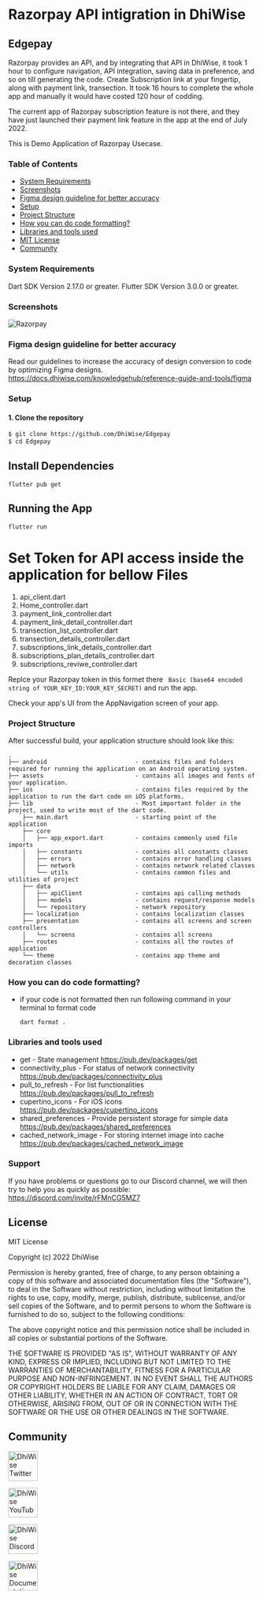 
# Razorpay API intigration in DhiWise

## Edgepay

Razorpay provides an API, and by integrating that API in DhiWise, it took 1 hour to configure navigation, API integration, saving data in preference, and so on till generating the code.
Create Subscription link at your fingertip, along with payment link, transection. It took 16 hours to complete the whole app and manually it would have costed 120 hour of codding.

The current app of Razorpay subscription feature is not there, and they have just launched their payment link feature in the app at the end of July 2022.

This is Demo Application of Razorpay Usecase.

### Table of Contents
- [System Requirements](#system-requirements)
- [Screenshots](#screenshots)
- [Figma design guideline for better accuracy](#figma-design-guideline-for-better-accuracy)
- [Setup](#setup)
- [Project Structure](#project-structure)
- [How you can do code formatting?](#how-you-can-do-code-formatting)
- [Libraries and tools used](#libraries-and-tools-used)
- [MIT License](#mit-license)
- [Community](#community)

### System Requirements

Dart SDK Version 2.17.0 or greater.
Flutter SDK Version 3.0.0 or greater.

### Screenshots
![Razorpay](https://user-images.githubusercontent.com/84910116/190324321-1bb39ef9-0eba-408c-99aa-da22f7e6f432.png)

### Figma design guideline for better accuracy

Read our guidelines to increase the accuracy of design conversion to code by optimizing Figma designs.
https://docs.dhiwise.com/knowledgehub/reference-guide-and-tools/figma

### Setup

#### 1. Clone the repository
```sh
$ git clone https://github.com/DhiWise/Edgepay
$ cd Edgepay
```
## Install Dependencies

    flutter pub get
## Running the App

    flutter run
# Set Token for API access inside the application for bellow Files
1. api_client.dart
2. Home_controller.dart
3. payment_link_controller.dart
4. payment_link_detail_controller.dart
5. transection_list_controller.dart
6. transection_details_controller.dart
7. subscriptions_link_details_controller.dart
8. subscriptions_plan_details_controller.dart
9. subscriptions_reviwe_controller.dart
 
 Replce your Razorpay token in this formet there ` Basic (base64 encoded string of YOUR_KEY_ID:YOUR_KEY_SECRET)` and run the app. 
 
Check your app's UI from the AppNavigation screen of your app.

### Project Structure

After successful build, your application structure should look like this:

```
.
├── android                         - contains files and folders required for running the application on an Android operating system.
├── assets                          - contains all images and fonts of your application.
├── ios                             - contains files required by the application to run the dart code on iOS platforms.
├── lib                             - Most important folder in the project, used to write most of the dart code.
    ├── main.dart                   - starting point of the application
    ├── core
    │   ├── app_export.dart         - contains commonly used file imports 
    │   ├── constants               - contains all constants classes
    │   ├── errors                  - contains error handling classes                  
    │   ├── network                 - contains network related classes
    │   └── utils                   - contains common files and utilities of project
    ├── data
    │   ├── apiClient               - contains api calling methods 
    │   ├── models                  - contains request/response models 
    │   └── repository              - network repository
    ├── localization                - contains localization classes
    ├── presentation                - contains all screens and screen controllers
    │   └── screens                 - contains all screens
    ├── routes                      - contains all the routes of application
    └── theme                       - contains app theme and decoration classes
```

### How you can do code formatting?

- if your code is not formatted then run following command in your terminal to format code
  ```
  dart format .
  ```

### Libraries and tools used

- get - State management
https://pub.dev/packages/get
- connectivity_plus - For status of network connectivity
https://pub.dev/packages/connectivity_plus
- pull_to_refresh - For list functionalities
https://pub.dev/packages/pull_to_refresh
- cupertino_icons - For iOS icons
https://pub.dev/packages/cupertino_icons
- shared_preferences - Provide persistent storage for simple data
https://pub.dev/packages/shared_preferences
- cached_network_image - For storing internet image into cache
https://pub.dev/packages/cached_network_image
    
### Support

If you have problems or questions go to our Discord channel, we will then try to help you as quickly as possible: https://discord.com/invite/rFMnCG5MZ7

## License

MIT License

Copyright (c) 2022 DhiWise

Permission is hereby granted, free of charge, to any person obtaining a copy of this software and associated documentation files (the "Software"), to deal in the Software without restriction, including without limitation the rights to use, copy, modify, merge, publish, distribute, sublicense, and/or sell copies of the Software, and to permit persons to whom the Software is furnished to do so, subject to the following conditions:

The above copyright notice and this permission notice shall be included in all copies or substantial portions of the Software.

THE SOFTWARE IS PROVIDED "AS IS", WITHOUT WARRANTY OF ANY KIND, EXPRESS OR IMPLIED, INCLUDING BUT NOT LIMITED TO THE WARRANTIES OF MERCHANTABILITY, FITNESS FOR A PARTICULAR PURPOSE AND NON-INFRINGEMENT. IN NO EVENT SHALL THE AUTHORS OR COPYRIGHT HOLDERS BE LIABLE FOR ANY CLAIM, DAMAGES OR OTHER LIABILITY, WHETHER IN AN ACTION OF CONTRACT, TORT OR OTHERWISE, ARISING FROM, OUT OF OR IN CONNECTION WITH THE SOFTWARE OR THE USE OR OTHER DEALINGS IN THE SOFTWARE.

## Community

<a href="https://twitter.com/dhiwise"><img src="https://user-images.githubusercontent.com/35039342/55471524-8e24cb00-5627-11e9-9389-58f3d4419153.png" width="60" alt="DhiWise Twitter"></a>

<a href="https://www.youtube.com/c/DhiWise"><img src="https://cdn.vox-cdn.com/thumbor/0kpe316UpZWk53iw3bOLoJfF6hI=/0x0:1680x1050/1400x1400/filters:focal(706x391:974x659):format(gif)/cdn.vox-cdn.com/uploads/chorus_image/image/56414325/YTLogo_old_new_animation.0.gif" width="60" alt="DhiWise YouTube"></a>

<a href="https://discord.com/invite/rFMnCG5MZ7"><img src="https://user-images.githubusercontent.com/47489894/183043664-b01aac56-0372-458a-bde9-3f2a6bded21b.png" width="60" alt="DhiWise Discord"></a>

<a href="https://docs.dhiwise.com/"><img src="https://global-uploads.webflow.com/618e36726d3c0f19c9284e56/62383865d5477f2e4f6b6e2e_main-monogram-p-500.png" width="60" alt="DhiWise Documentation"></a>

